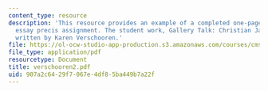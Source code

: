 ```yaml
---
content_type: resource
description: 'This resource provides an example of a completed one-page comparative
  essay precis assignment. The student work, Gallery Talk: Christian Jankowski, is
  written by Karen Verschooren.'
file: https://ol-ocw-studio-app-production.s3.amazonaws.com/courses/cms-796-major-media-texts-fall-2006/907a2c6429f7067e4df85ba449b7a22f_verschooren2.pdf
file_type: application/pdf
resourcetype: Document
title: verschooren2.pdf
uid: 907a2c64-29f7-067e-4df8-5ba449b7a22f
---
```

